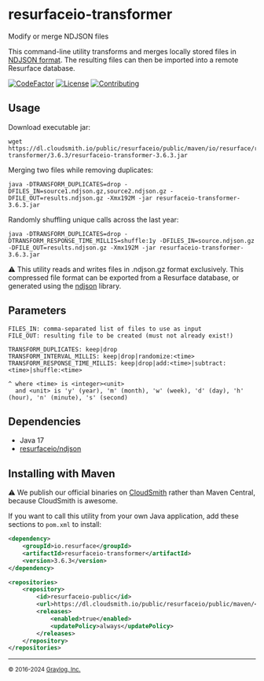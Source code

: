 # resurfaceio-transformer
Modify or merge NDJSON files

This command-line utility transforms and merges locally stored files in [NDJSON format](https://resurface.io/json.html).
The resulting files can then be imported into a remote Resurface database.

[![CodeFactor](https://www.codefactor.io/repository/github/resurfaceio/transformer/badge)](https://www.codefactor.io/repository/github/resurfaceio/transformer)
[![License](https://img.shields.io/github/license/resurfaceio/transformer)](https://github.com/resurfaceio/transformer/blob/v3.6.x/LICENSE)
[![Contributing](https://img.shields.io/badge/contributions-welcome-green.svg)](https://github.com/resurfaceio/transformer/blob/v3.6.x/CONTRIBUTING.md)

## Usage

Download executable jar:
```
wget https://dl.cloudsmith.io/public/resurfaceio/public/maven/io/resurface/resurfaceio-transformer/3.6.3/resurfaceio-transformer-3.6.3.jar
```

Merging two files while removing duplicates:
```
java -DTRANSFORM_DUPLICATES=drop -DFILES_IN=source1.ndjson.gz,source2.ndjson.gz -DFILE_OUT=results.ndjson.gz -Xmx192M -jar resurfaceio-transformer-3.6.3.jar
```

Randomly shuffling unique calls across the last year:
```
java -DTRANSFORM_DUPLICATES=drop -DTRANSFORM_RESPONSE_TIME_MILLIS=shuffle:1y -DFILES_IN=source.ndjson.gz -DFILE_OUT=results.ndjson.gz -Xmx192M -jar resurfaceio-transformer-3.6.3.jar
```

⚠️ This utility reads and writes files in .ndjson.gz format exclusively. This compressed file format can be exported from a
Resurface database, or generated using the [ndjson](https://github.com/resurfaceio/ndjson) library.

## Parameters

```
FILES_IN: comma-separated list of files to use as input
FILE_OUT: resulting file to be created (must not already exist!)

TRANSFORM_DUPLICATES: keep|drop
TRANSFORM_INTERVAL_MILLIS: keep|drop|randomize:<time>
TRANSFORM_RESPONSE_TIME_MILLIS: keep|drop|add:<time>|subtract:<time>|shuffle:<time>

^ where <time> is <integer><unit>
  and <unit> is 'y' (year), 'm' (month), 'w' (week), 'd' (day), 'h' (hour), 'n' (minute), 's' (second)
```

## Dependencies

* Java 17
* [resurfaceio/ndjson](https://github.com/resurfaceio/ndjson)

## Installing with Maven

⚠️ We publish our official binaries on [CloudSmith](https://cloudsmith.com) rather than Maven Central, because CloudSmith
is awesome.

If you want to call this utility from your own Java application, add these sections to `pom.xml` to install:

```xml
<dependency>
    <groupId>io.resurface</groupId>
    <artifactId>resurfaceio-transformer</artifactId>
    <version>3.6.3</version>
</dependency>
```

```xml
<repositories>
    <repository>
        <id>resurfaceio-public</id>
        <url>https://dl.cloudsmith.io/public/resurfaceio/public/maven/</url>
        <releases>
            <enabled>true</enabled>
            <updatePolicy>always</updatePolicy>
        </releases>
    </repository>
</repositories>
```

---
<small>&copy; 2016-2024 <a href="https://resurface.io">Graylog, Inc.</a></small>

